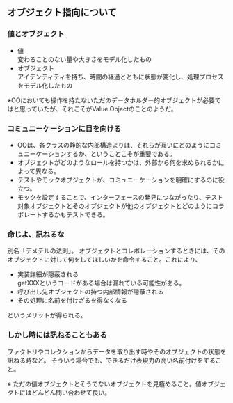 ## オブジェクト指向について

### 値とオブジェクト
* 値  
変わることのない量や大きさをモデル化したもの
* オブジェクト  
アイデンティティを持ち、時間の経過とともに状態が変化し、処理プロセスをモデル化したもの

※OOにおいても操作を持たないただのデータホルダー的オブジェクトが必要ではと思っていたが、それこそがValue Objectのことのようだ。

### コミュニーケーションに目を向ける
* OOは、各クラスの静的な内部構造よりは、それらが互いにどのようにコミュニーケーションするか、ということこそが重要である。
* オブジェクトがどのようなロールを持つかは、外部から何を求められるかによって異なる。
* テストやモックオブジェクトが、コミュニーケーションを明確にするのに役立つ。
* モックを設定することで、インターフェースの発見につながったり、テスト対象オブジェクトとそのオブジェクトが他のオブジェクトとどのようにコラボレートするかもテストできる。

### 命じよ、訊ねるな
別名「デメテルの法則」。
オブジェクトとコレボレーションするときには、そのオブジェクトに対して何をしてほしいかを命令すること。これにより、

* 実装詳細が隠蔽される  
getXXXというコードがある場合は漏れている可能性がある。
* 呼び出し先オブジェクトの持つ内部情報が隠蔽される
* その処理に名前を付けざるを得なくなる

というメリットが得られる。

### しかし時には訊ねることもある
ファクトリやコレクションからデータを取り出す時やそのオブジェクトの状態を訊ねる時など。
そういう場合でも、できるだけ表現力の高い名前付けをすること。

※ ただの値オブジェクトとそうでないオブジェクトを見極めること。値オブジェクトにはどんどん問い合わせて良い。
